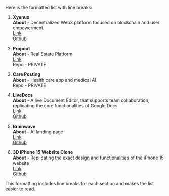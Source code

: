 Here is the formatted list with line breaks:

1. **Xyenux**  
   **About** - Decentralized Web3 platform focused on blockchain and user empowerment.  
   [Link](https://www.xyenux.vercel.app/)  
   [Github](https://github.com/1am-programmer/Xyenux)  

2. **Propout**  
   **About** - Real Estate Platform  
   [Link](https://myproput.com)  
   Repo - PRIVATE  

3. **Care Posting**  
   **About** - Health care app and medical AI  
   Repo - PRIVATE  

4. **LiveDocs**  
   **About** - A live Document Editor, that supports team collaboration, replicating the core functionalities of Google Docs  
   [Link](https://live-docs-lime.vercel.app/sign-in)  
   [Github](https://github.com/1am-programmer/Live-docs)  

5. **Brainwave**  
   **About** - AI landing page  
   [Link](https://vercel.com/daniels-projects-6d27f7a3/ai-landing-page)  
   [Github](https://github.com/1am-programmer/BrainwaveAI-landing-page)  

6. **3D iPhone 15 Website Clone**  
   **About** - Replicating the exact design and functionalities of the iPhone 15 website  
   [Link](https://iphone-15-pro-website-clone-eight.vercel.app/)  
   [Github](https://github.com/1am-programmer/iPhone-15-Pro-Website-Clone)  

This formatting includes line breaks for each section and makes the list easier to read.
